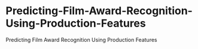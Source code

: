 # Predicting-Film-Award-Recognition-Using-Production-Features
Predicting Film Award Recognition Using Production Features 
